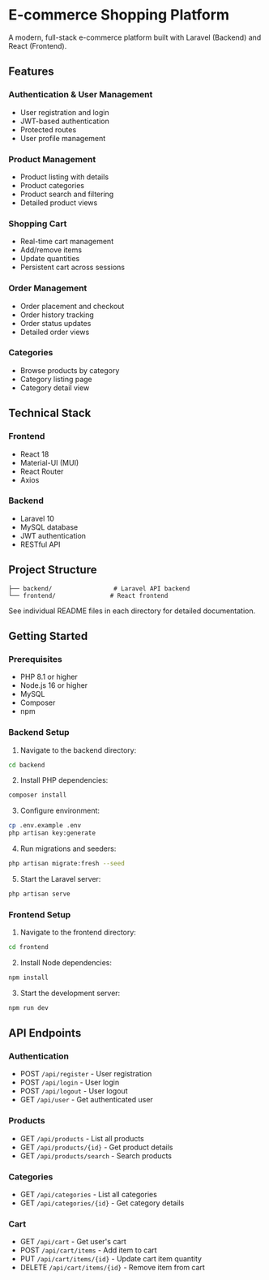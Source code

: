 # E-commerce Shopping Platform

A modern, full-stack e-commerce platform built with Laravel (Backend) and React (Frontend).

## Features

### Authentication & User Management
- User registration and login
- JWT-based authentication
- Protected routes
- User profile management

### Product Management
- Product listing with details
- Product categories
- Product search and filtering
- Detailed product views

### Shopping Cart
- Real-time cart management
- Add/remove items
- Update quantities
- Persistent cart across sessions

### Order Management
- Order placement and checkout
- Order history tracking
- Order status updates
- Detailed order views

### Categories
- Browse products by category
- Category listing page
- Category detail view

## Technical Stack

### Frontend
- React 18
- Material-UI (MUI)
- React Router
- Axios

### Backend
- Laravel 10
- MySQL database
- JWT authentication
- RESTful API

## Project Structure

```
├── backend/                 # Laravel API backend
└── frontend/               # React frontend
```

See individual README files in each directory for detailed documentation.

## Getting Started

### Prerequisites
- PHP 8.1 or higher
- Node.js 16 or higher
- MySQL
- Composer
- npm

### Backend Setup
1. Navigate to the backend directory:
```bash
cd backend
```

2. Install PHP dependencies:
```bash
composer install
```

3. Configure environment:
```bash
cp .env.example .env
php artisan key:generate
```

4. Run migrations and seeders:
```bash
php artisan migrate:fresh --seed
```

5. Start the Laravel server:
```bash
php artisan serve
```

### Frontend Setup
1. Navigate to the frontend directory:
```bash
cd frontend
```

2. Install Node dependencies:
```bash
npm install
```

3. Start the development server:
```bash
npm run dev
```

## API Endpoints

### Authentication
- POST `/api/register` - User registration
- POST `/api/login` - User login
- POST `/api/logout` - User logout
- GET `/api/user` - Get authenticated user

### Products
- GET `/api/products` - List all products
- GET `/api/products/{id}` - Get product details
- GET `/api/products/search` - Search products

### Categories
- GET `/api/categories` - List all categories
- GET `/api/categories/{id}` - Get category details

### Cart
- GET `/api/cart` - Get user's cart
- POST `/api/cart/items` - Add item to cart
- PUT `/api/cart/items/{id}` - Update cart item quantity
- DELETE `/api/cart/items/{id}` - Remove item from cart

